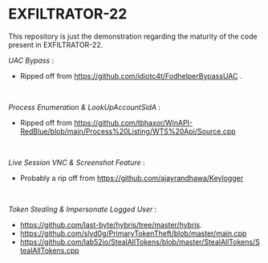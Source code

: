 # EXFILTRATOR-22

This repository is just the demonstration regarding the maturity of the code present in EXFILTRATOR-22. 


*UAC Bypass* :

-  Ripped off from https://github.com/idiotc4t/FodhelperBypassUAC .

<br/>


*Process Enumeration & LookUpAccountSidA* :

- Ripped off from https://github.com/tbhaxor/WinAPI-RedBlue/blob/main/Process%20Listing/WTS%20Api/Source.cpp


<br/>


*Live Session VNC & Screenshot Feature* :


-  Probably a rip off from https://github.com/ajayrandhawa/Keylogger


<br/>


*Token Stealing & Impersonate Logged User* :

- https://github.com/last-byte/hybris/tree/master/hybris.
- https://github.com/slyd0g/PrimaryTokenTheft/blob/master/main.cpp
- https://github.com/lab52io/StealAllTokens/blob/master/StealAllTokens/StealAllTokens.cpp
